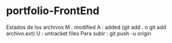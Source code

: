 # portfolio-FrontEnd
Estados de los archivos
M : modified
A : added (git add . o git add archivo.ext)
U : untracket files 
Para subir : git push -u origin
